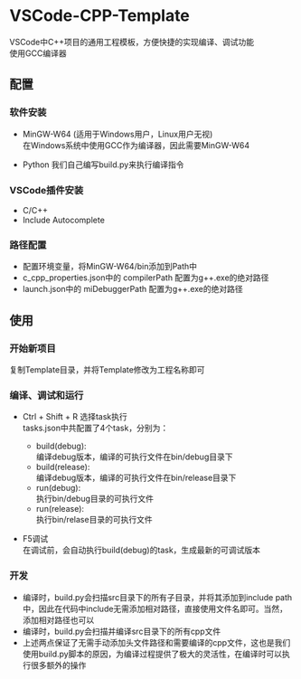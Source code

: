 # VSCode-CPP-Template
VSCode中C++项目的通用工程模板，方便快捷的实现编译、调试功能  
使用GCC编译器

## 配置
### 软件安装
* MinGW-W64 (适用于Windows用户，Linux用户无视)  
    在Windows系统中使用GCC作为编译器，因此需要MinGW-W64

* Python
    我们自己编写build.py来执行编译指令

### VSCode插件安装
* C/C++
* Include Autocomplete

### 路径配置
* 配置环境变量，将MinGW-W64/bin添加到Path中
* c_cpp_properties.json中的 compilerPath 配置为g++.exe的绝对路径
* launch.json中的 miDebuggerPath 配置为g++.exe的绝对路径

## 使用
### 开始新项目
复制Template目录，并将Template修改为工程名称即可

### 编译、调试和运行
* Ctrl + Shift + R 选择task执行  
    tasks.json中共配置了4个task，分别为：  
    * build(debug):   
      编译debug版本，编译的可执行文件在bin/debug目录下   
    * build(release):  
      编译debug版本，编译的可执行文件在bin/release目录下   
    * run(debug):  
      执行bin/debug目录的可执行文件  
    * run(release):  
      执行bin/relase目录的可执行文件

* F5调试  
    在调试前，会自动执行build(debug)的task，生成最新的可调试版本

### 开发
* 编译时，build.py会扫描src目录下的所有子目录，并将其添加到include path中，因此在代码中include无需添加相对路径，直接使用文件名即可。当然，添加相对路径也可以
* 编译时，build.py会扫描并编译src目录下的所有cpp文件
* 上述两点保证了无需手动添加头文件路径和需要编译的cpp文件，这也是我们使用build.py脚本的原因，为编译过程提供了极大的灵活性，在编译时可以执行很多额外的操作